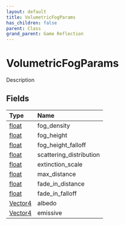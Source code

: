 ```yaml
---
layout: default
title: VolumetricFogParams
has_children: false
parent: Class
grand_parent: Game Reflection
---
```

# VolumetricFogParams
Description 

## Fields

| Type | Name |
|:----------|:--------------|
| [float](/riftbreaker-wiki/docs/game-reflection/components/float/) | fog_density |
| [float](/riftbreaker-wiki/docs/game-reflection/components/float/) | fog_height |
| [float](/riftbreaker-wiki/docs/game-reflection/components/float/) | fog_height_falloff |
| [float](/riftbreaker-wiki/docs/game-reflection/components/float/) | scattering_distribution |
| [float](/riftbreaker-wiki/docs/game-reflection/components/float/) | extinction_scale |
| [float](/riftbreaker-wiki/docs/game-reflection/components/float/) | max_distance |
| [float](/riftbreaker-wiki/docs/game-reflection/components/float/) | fade_in_distance |
| [float](/riftbreaker-wiki/docs/game-reflection/components/float/) | fade_in_falloff |
| [Vector4](/riftbreaker-wiki/docs/game-reflection/classes/vector4/) | albedo |
| [Vector4](/riftbreaker-wiki/docs/game-reflection/classes/vector4/) | emissive |

